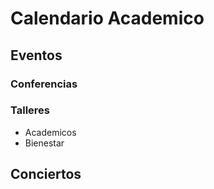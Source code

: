 # Calendario Academico

## Eventos

### Conferencias

### Talleres

- Academicos
- Bienestar

## Conciertos
